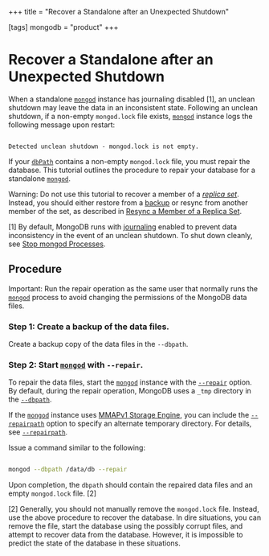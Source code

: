 +++
title = "Recover a Standalone after an Unexpected Shutdown"

[tags]
mongodb = "product"
+++
# Recover a Standalone after an Unexpected Shutdown


When a standalone [``mongod``](#bin.mongod) instance has journaling disabled
[1], an unclean shutdown may leave the data in an
inconsistent state. Following an unclean shutdown, if a non-empty
``mongod.lock`` file exists, [``mongod``](#bin.mongod) instance logs the
following message upon restart:

```

Detected unclean shutdown - mongod.lock is not empty.

```

If your [``dbPath``](#storage.dbPath) contains a non-empty ``mongod.lock``
file, you must repair the database. This tutorial outlines the
procedure to repair your database for a standalone [``mongod``](#bin.mongod).

Warning: Do not use this tutorial to recover a member of a [*replica set*](#term-replica-set). Instead, you should either restore from a [backup](#) or resync from another member of the set, as described in [Resync a Member of a Replica Set](#). 

[1] By default, MongoDB runs with [journaling](#) enabled to prevent data inconsistency in the event of an unclean shutdown. To shut down cleanly, see [Stop mongod Processes](#terminate-mongod-processes). 


## Procedure

Important: Run the repair operation as the same user that normally runs the [``mongod``](#bin.mongod) process to avoid changing the permissions of the MongoDB data files. 


### Step 1: Create a backup of the data files.

Create a backup copy of the data files in the ``--dbpath``.


### Step 2: Start [``mongod``](#bin.mongod) with ``--repair``.

To repair the data files, start the [``mongod``](#bin.mongod) instance with
the [``--repair``](#cmdoption-repair) option. By default, during the repair
operation, MongoDB uses a ``_tmp`` directory in the
[``--dbpath``](#cmdoption-dbpath).

If the [``mongod``](#bin.mongod) instance uses [MMAPv1 Storage Engine](#), you can
include the [``--repairpath``](#cmdoption-repairpath) option to specify an alternate
temporary directory. For details, see [``--repairpath``](#cmdoption-repairpath).

Issue a command similar to the following:

```sh

mongod --dbpath /data/db --repair

```

Upon completion, the ``dbpath`` should contain the repaired data files and an empty ``mongod.lock`` file. [2]

[2] Generally, you should not manually remove the ``mongod.lock`` file. Instead, use the above procedure to recover the database. In dire situations, you can remove the file, start the database using the possibly corrupt files, and attempt to recover data from the database. However, it is impossible to predict the state of the database in these situations. 
